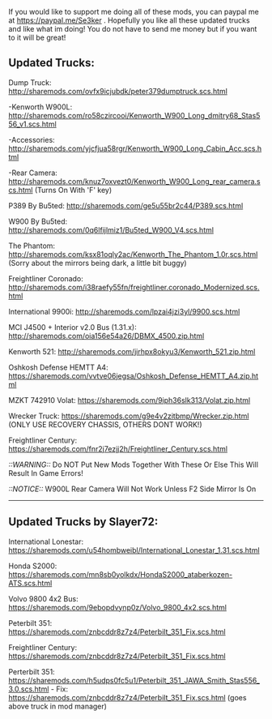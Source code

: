 If you would like to support me doing all of these mods, you can paypal me at https://paypal.me/Se3ker . Hopefully you like all these updated trucks and like what im doing! You do not have to send me money but if you want to it will be great!



Updated Trucks:
-------------------------------------

Dump Truck: http://sharemods.com/ovfx9icjubdk/peter379dumptruck.scs.html



  -Kenworth W900L: http://sharemods.com/ro58czircooi/Kenworth_W900_Long_dmitry68_Stas556_v1.scs.html

   -Accessories: http://sharemods.com/yjcfjua58rgr/Kenworth_W900_Long_Cabin_Acc.scs.html

   -Rear Camera: http://sharemods.com/knuz7oxvezt0/Kenworth_W900_Long_rear_camera.scs.html  (Turns On With 'F' key)



P389 By Bu5ted: http://sharemods.com/ge5u55br2c44/P389.scs.html



W900 By Bu5ted: http://sharemods.com/0q6lfijlmiz1/Bu5ted_W900_V4.scs.html



The Phantom: http://sharemods.com/ksx81oqly2ac/Kenworth_The_Phantom_1.0r.scs.html (Sorry about the mirrors being dark, a little bit buggy)



Freightliner Coronado: http://sharemods.com/i38raefy55fn/freightliner.coronado_Modernized.scs.html



International 9900i: http://sharemods.com/lpzai4jzi3yl/9900.scs.html



MCI J4500 + Interior v2.0 Bus (1.31.x): http://sharemods.com/oia156e54a26/DBMX_4500.zip.html



Kenworth 521: http://sharemods.com/jirhpx8okyu3/Kenworth_521.zip.html



Oshkosh Defense HEMTT A4: https://sharemods.com/vvtve06jegsa/Oshkosh_Defense_HEMTT_A4.zip.html



MZKT 742910 Volat: https://sharemods.com/9iph36slk313/Volat.zip.html



Wrecker Truck: https://sharemods.com/g9e4v2zitbmp/Wrecker.zip.html  (ONLY USE RECOVERY CHASSIS, OTHERS DONT WORK!)



Freightliner Century: https://sharemods.com/fnr2j7ezjj2h/Freightliner_Century.scs.html




*::WARNING::*  Do NOT Put New Mods Together With These Or Else This Will Result In Game Errors!

*::NOTICE::*   W900L Rear Camera Will Not Work Unless F2 Side Mirror Is On


---------------------------------------------------------------------------------------------------------------------------------------




Updated Trucks by Slayer72:
-------------------------------------

International Lonestar: https://sharemods.com/u54hombweibl/International_Lonestar_1.31.scs.html

Honda S2000: https://sharemods.com/mn8sb0yolkdx/HondaS2000_ataberkozen-ATS.scs.html

Volvo 9800 4x2 Bus: https://sharemods.com/9ebopdvynp0z/Volvo_9800_4x2.scs.html

Peterbilt 351: https://sharemods.com/znbcddr8z7z4/Peterbilt_351_Fix.scs.html

Freightliner Century: https://sharemods.com/znbcddr8z7z4/Peterbilt_351_Fix.scs.html

Perterbilt 351: https://sharemods.com/h5udps0fc5u1/Peterbilt_351_JAWA_Smith_Stas556_3.0.scs.html
       - Fix: https://sharemods.com/znbcddr8z7z4/Peterbilt_351_Fix.scs.html  (goes above truck in mod manager)

